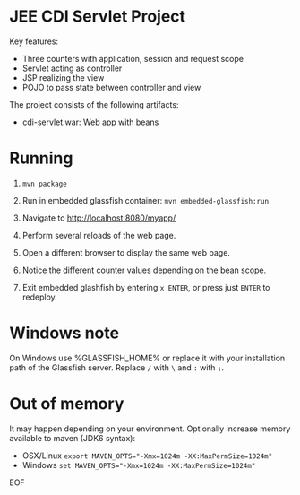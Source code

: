 JEE CDI Servlet Project
=======================

Key features:

- Three counters with application, session and request scope
- Servlet acting as controller
- JSP realizing the view
- POJO to pass state between controller and view

The project consists of the following artifacts:

- cdi-servlet.war: Web app with beans

Running
=======

1) `mvn package`

2) Run in embedded glassfish container: `mvn embedded-glassfish:run`

3) Navigate to <a href="http://localhost:8080/myapp/">http://localhost:8080/myapp/</a>

4) Perform several reloads of the web page.

5) Open a different browser to display the same web page.

6) Notice the different counter values depending on the bean scope.

6) Exit embedded glashfish by entering `x ENTER`, or press just `ENTER` to redeploy.

Windows note
============

On Windows use %GLASSFISH_HOME% or replace it with your installation
path of the Glassfish server. Replace `/` with `\` and `:` with `;`.

Out of memory
=============

It may happen depending on your environment. Optionally increase memory available to maven (JDK6 syntax):

* OSX/Linux `export MAVEN_OPTS="-Xmx=1024m -XX:MaxPermSize=1024m"`
* Windows `set MAVEN_OPTS="-Xmx=1024m -XX:MaxPermSize=1024m"`

EOF

